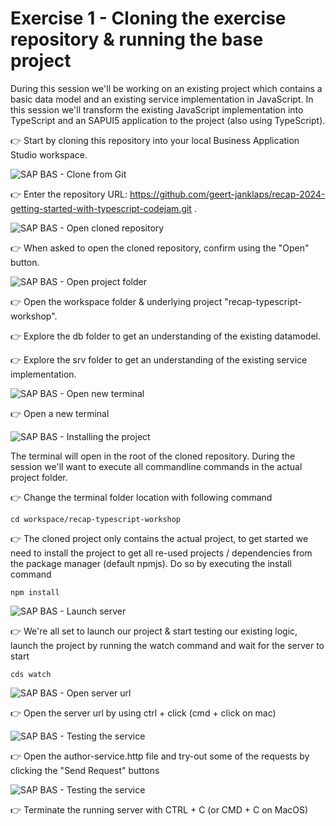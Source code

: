 # Exercise 1 - Cloning the exercise repository & running the base project

During this session we'll be working on an existing project which contains a basic data model and an existing service implementation in JavaScript. In this session we'll transform the existing JavaScript implementation into TypeScript and an SAPUI5 application to the project (also using TypeScript).

👉 Start by cloning this repository into your local Business Application Studio workspace.

![SAP BAS - Clone from Git](images/1.png)

👉 Enter the repository URL: https://github.com/geert-janklaps/recap-2024-getting-started-with-typescript-codejam.git .

![SAP BAS - Open cloned repository](images/2.png)

👉 When asked to open the cloned repository, confirm using the "Open" button. 

![SAP BAS - Open project folder](images/3.png)

👉 Open the workspace folder & underlying project "recap-typescript-workshop".
    
👉 Explore the db folder to get an understanding of the existing datamodel.

👉 Explore the srv folder to get an understanding of the existing service implementation.

![SAP BAS - Open new terminal](images/4.png)

👉 Open a new terminal

![SAP BAS - Installing the project](images/5.png)

The terminal will open in the root of the cloned repository. During the session we'll want to execute all commandline commands in the actual project folder. 

👉 Change the terminal folder location with following command

    cd workspace/recap-typescript-workshop

👉 The cloned project only contains the actual project, to get started we need to install the project to get all re-used projects / dependencies from the package manager (default npmjs). Do so by executing the install command

    npm install

![SAP BAS - Launch server](images/6.png)

👉  We're all set to launch our project & start testing our existing logic, launch the project by running the watch command and wait for the server to start

    cds watch

![SAP BAS - Open server url](images/7.png)

👉  Open the server url by using ctrl + click (cmd + click on mac)

![SAP BAS - Testing the service](images/8.png)

👉  Open the author-service.http file and try-out some of the requests by clicking the "Send Request" buttons

![SAP BAS - Testing the service](images/9.png)

👉  Terminate the running server with CTRL + C (or CMD + C on MacOS)